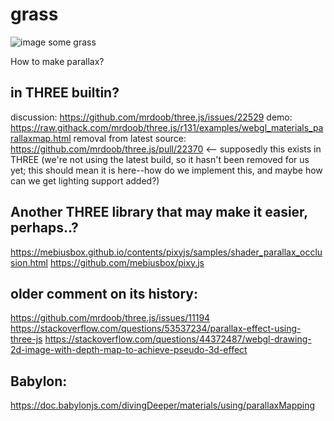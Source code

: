 # grass

![image](https://user-images.githubusercontent.com/6391152/131822053-2342ea52-e9ae-40f6-8649-302f20e7b369.png)
some grass

How to make parallax?

## in THREE builtin?
discussion: https://github.com/mrdoob/three.js/issues/22529
demo: https://raw.githack.com/mrdoob/three.js/r131/examples/webgl_materials_parallaxmap.html
removal from latest source: https://github.com/mrdoob/three.js/pull/22370 <-- supposedly this exists in THREE (we're not using the latest build, so it hasn't been removed for us yet; this should mean it is here--how do we implement this, and maybe how can we get lighting support added?)

## Another THREE library that may make it easier, perhaps..?
https://mebiusbox.github.io/contents/pixyjs/samples/shader_parallax_occlusion.html
https://github.com/mebiusbox/pixy.js

## older comment on its history:
https://github.com/mrdoob/three.js/issues/11194
https://stackoverflow.com/questions/53537234/parallax-effect-using-three-js
https://stackoverflow.com/questions/44372487/webgl-drawing-2d-image-with-depth-map-to-achieve-pseudo-3d-effect

## Babylon:
https://doc.babylonjs.com/divingDeeper/materials/using/parallaxMapping
